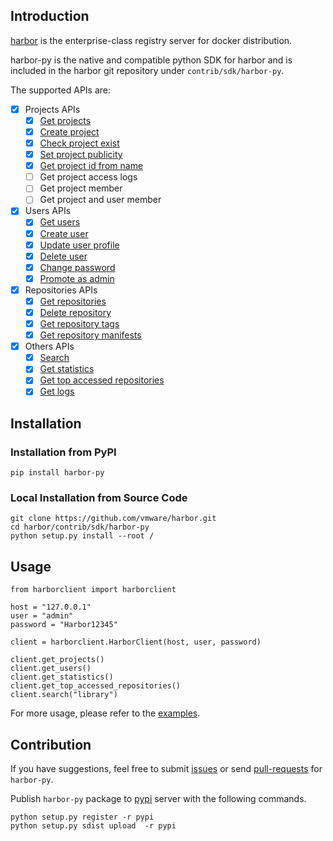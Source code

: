 ## Introduction

[harbor](https://github.com/vmware/harbor) is the enterprise-class registry server for docker distribution.

harbor-py is the native and compatible python SDK for harbor and is included in the harbor git repository under `contrib/sdk/harbor-py`.

The supported APIs are:

- [x] Projects APIs
  - [x] [Get projects](./examples/get_projects.py)
  - [x] [Create project](./examples/create_project.py)
  - [x] [Check project exist](./examples/check_project_exist.py)
  - [x] [Set project publicity](./examples/set_project_publicity.py)
  - [x] [Get project id from name](./examples/get_project_id_from_name.py)
  - [ ] Get project access logs
  - [ ] Get project member
  - [ ] Get project and user member
- [x] Users APIs
  - [x] [Get users](./examples/get_users.py)
  - [x] [Create user](./examples/create_user.py)
  - [x] [Update user profile](./examples/update_user_profile.py)
  - [x] [Delete user](./examples/delete_user.py)
  - [x] [Change password](./examples/change_password.py)
  - [x] [Promote as admin](./examples/promote_as_admin.py)
- [x] Repositories APIs
  - [x] [Get repositories](./examples/get_repositories.py)
  - [x] [Delete repository](./examples/delete_repository.py)
  - [x] [Get repository tags](./examples/get_repository_tags.py)
  - [x] [Get repository manifests](./examples/get_repository_manifests.py)
- [x] Others APIs
  - [x] [Search](./examples/search.py)
  - [x] [Get statistics](./examples/get_statistics.py)
  - [x] [Get top accessed repositories](./examples/get_top_accessed_repositories.py)
  - [x] [Get logs](./examples/get_logs.py)

## Installation

### Installation from PyPI
```
pip install harbor-py
```
### Local Installation from Source Code
```
git clone https://github.com/vmware/harbor.git
cd harbor/contrib/sdk/harbor-py
python setup.py install --root /
```

## Usage

```
from harborclient import harborclient

host = "127.0.0.1"
user = "admin"
password = "Harbor12345"

client = harborclient.HarborClient(host, user, password)

client.get_projects()
client.get_users()
client.get_statistics()
client.get_top_accessed_repositories()
client.search("library")
```

For more usage, please refer to the [examples](./examples/).

## Contribution

If you have suggestions, feel free to submit [issues](https://github.com/vmware/harbor/issues) or send [pull-requests](https://github.com/vmware/harbor/pulls) for `harbor-py`.

Publish `harbor-py` package to [pypi](https://pypi.python.org/pypi/harbor-py/) server with the following commands.

```
python setup.py register -r pypi
python setup.py sdist upload  -r pypi
```
